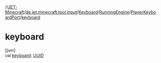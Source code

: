 //[JET-Minecraft](../../../../../index.md)/[de.jet.minecraft.tool.input](../../../index.md)/[Keyboard](../../index.md)/[RunningEngine](../index.md)/[PlayerKeyboardPort](index.md)/[keyboard](keyboard.md)

# keyboard

[jvm]\
val [keyboard](keyboard.md): [UUID](https://docs.oracle.com/javase/8/docs/api/java/util/UUID.html)
